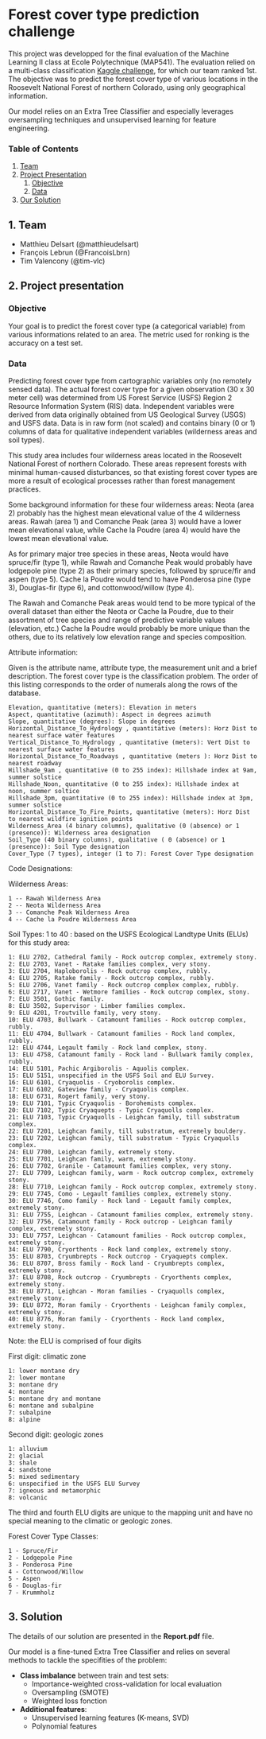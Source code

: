 # Forest cover type prediction challenge

This project was developped for the final evaluation of the Machine Learning II class at Ecole Polytechnique (MAP541). The evaluation relied on a multi-class classification [Kaggle challenge](https://www.kaggle.com/competitions/forest-dsb-2023-v2/overview), for which our team ranked 1st.
The objective was to predict the forest cover type of various locations in the Roosevelt National Forest of northern Colorado, using only geographical information.

Our model relies on an Extra Tree Classifier and especially leverages oversampling techniques and unsupervised learning for feature engineering.

### Table of Contents
1. [Team](#1-team)
2. [Project Presentation](#2-project-presentation)
    1. [Objective](#objective)
    2. [Data](#data)
3. [Our Solution](#3-our-solution)

## 1. Team 
- Matthieu Delsart (@matthieudelsart)
- François Lebrun (@FrancoisLbrn)
- Tim Valencony (@tim-vlc)

## 2. Project presentation

### Objective

Your goal is to predict the forest cover type (a categorical variable) from various informations related to an area. The metric used for ronking is the accuracy on a test set.

### Data

Predicting forest cover type from cartographic variables only
(no remotely sensed data). The actual forest cover type for
a given observation (30 x 30 meter cell) was determined from
US Forest Service (USFS) Region 2 Resource Information System
(RIS) data. Independent variables were derived from data
originally obtained from US Geological Survey (USGS) and
USFS data. Data is in raw form (not scaled) and contains
binary (0 or 1) columns of data for qualitative independent
variables (wilderness areas and soil types).

This study area includes four wilderness areas located in the
Roosevelt National Forest of northern Colorado. These areas
represent forests with minimal human-caused disturbances,
so that existing forest cover types are more a result of
ecological processes rather than forest management practices.

Some background information for these four wilderness areas:
Neota (area 2) probably has the highest mean elevational value of
the 4 wilderness areas. Rawah (area 1) and Comanche Peak (area 3)
would have a lower mean elevational value, while Cache la Poudre
(area 4) would have the lowest mean elevational value.

As for primary major tree species in these areas, Neota would have
spruce/fir (type 1), while Rawah and Comanche Peak would probably
have lodgepole pine (type 2) as their primary species, followed by
spruce/fir and aspen (type 5). Cache la Poudre would tend to have
Ponderosa pine (type 3), Douglas-fir (type 6), and
cottonwood/willow (type 4).

The Rawah and Comanche Peak areas would tend to be more typical of
the overall dataset than either the Neota or Cache la Poudre, due
to their assortment of tree species and range of predictive
variable values (elevation, etc.) Cache la Poudre would probably
be more unique than the others, due to its relatively low
elevation range and species composition.

Attribute information:

Given is the attribute name, attribute type, the measurement unit and
a brief description. The forest cover type is the classification
problem. The order of this listing corresponds to the order of
numerals along the rows of the database.

    Elevation, quantitative (meters): Elevation in meters
    Aspect, quantitative (azimuth): Aspect in degrees azimuth
    Slope, quantitative (degrees): Slope in degrees
    Horizontal_Distance_To_Hydrology , quantitative (meters): Horz Dist to nearest surface water features
    Vertical_Distance_To_Hydrology , quantitative (meters): Vert Dist to nearest surface water features
    Horizontal_Distance_To_Roadways , quantitative (meters ): Horz Dist to nearest roadway
    Hillshade_9am , quantitative (0 to 255 index): Hillshade index at 9am, summer solstice
    Hillshade_Noon, quantitative (0 to 255 index): Hillshade index at noon, summer soltice
    Hillshade_3pm, quantitative (0 to 255 index): Hillshade index at 3pm, summer solstice
    Horizontal_Distance_To_Fire_Points, quantitative (meters): Horz Dist to nearest wildfire ignition points
    Wilderness_Area (4 binary columns), qualitative (0 (absence) or 1 (presence)): Wilderness area designation
    Soil_Type (40 binary columns), qualitative ( 0 (absence) or 1 (presence)): Soil Type designation
    Cover_Type (7 types), integer (1 to 7): Forest Cover Type designation

Code Designations:

Wilderness Areas:

    1 -- Rawah Wilderness Area
    2 -- Neota Wilderness Area
    3 -- Comanche Peak Wilderness Area
    4 -- Cache la Poudre Wilderness Area

Soil Types: 1 to 40 : based on the USFS Ecological Landtype Units (ELUs) for this study area:

    1: ELU 2702, Cathedral family - Rock outcrop complex, extremely stony.
    2: ELU 2703, Vanet - Ratake families complex, very stony.
    3: ELU 2704, Haploborolis - Rock outcrop complex, rubbly.
    4: ELU 2705, Ratake family - Rock outcrop complex, rubbly.
    5: ELU 2706, Vanet family - Rock outcrop complex complex, rubbly.
    6: ELU 2717, Vanet - Wetmore families - Rock outcrop complex, stony.
    7: ELU 3501, Gothic family.
    8: ELU 3502, Supervisor - Limber families complex.
    9: ELU 4201, Troutville family, very stony.
    10: ELU 4703, Bullwark - Catamount families - Rock outcrop complex, rubbly.
    11: ELU 4704, Bullwark - Catamount families - Rock land complex, rubbly.
    12: ELU 4744, Legault family - Rock land complex, stony.
    13: ELU 4758, Catamount family - Rock land - Bullwark family complex, rubbly.
    14: ELU 5101, Pachic Argiborolis - Aquolis complex.
    15: ELU 5151, unspecified in the USFS Soil and ELU Survey.
    16: ELU 6101, Cryaquolis - Cryoborolis complex.
    17: ELU 6102, Gateview family - Cryaquolis complex.
    18: ELU 6731, Rogert family, very stony.
    19: ELU 7101, Typic Cryaquolis - Borohemists complex.
    20: ELU 7102, Typic Cryaquepts - Typic Cryaquolls complex.
    21: ELU 7103, Typic Cryaquolls - Leighcan family, till substratum complex.
    22: ELU 7201, Leighcan family, till substratum, extremely bouldery.
    23: ELU 7202, Leighcan family, till substratum - Typic Cryaquolls complex.
    24: ELU 7700, Leighcan family, extremely stony.
    25: ELU 7701, Leighcan family, warm, extremely stony.
    26: ELU 7702, Granile - Catamount families complex, very stony.
    27: ELU 7709, Leighcan family, warm - Rock outcrop complex, extremely stony.
    28: ELU 7710, Leighcan family - Rock outcrop complex, extremely stony.
    29: ELU 7745, Como - Legault families complex, extremely stony.
    30: ELU 7746, Como family - Rock land - Legault family complex, extremely stony.
    31: ELU 7755, Leighcan - Catamount families complex, extremely stony.
    32: ELU 7756, Catamount family - Rock outcrop - Leighcan family complex, extremely stony.
    33: ELU 7757, Leighcan - Catamount families - Rock outcrop complex, extremely stony.
    34: ELU 7790, Cryorthents - Rock land complex, extremely stony.
    35: ELU 8703, Cryumbrepts - Rock outcrop - Cryaquepts complex.
    36: ELU 8707, Bross family - Rock land - Cryumbrepts complex, extremely stony.
    37: ELU 8708, Rock outcrop - Cryumbrepts - Cryorthents complex, extremely stony.
    38: ELU 8771, Leighcan - Moran families - Cryaquolls complex, extremely stony.
    39: ELU 8772, Moran family - Cryorthents - Leighcan family complex, extremely stony.
    40: ELU 8776, Moran family - Cryorthents - Rock land complex, extremely stony.

Note: the ELU is comprised of four digits

First digit: climatic zone

    1: lower montane dry
    2: lower montane
    3: montane dry
    4: montane
    5: montane dry and montane
    6: montane and subalpine
    7: subalpine
    8: alpine

Second digit: geologic zones

    1: alluvium
    2: glacial
    3: shale
    4: sandstone
    5: mixed sedimentary
    6: unspecified in the USFS ELU Survey
    7: igneous and metamorphic
    8: volcanic

The third and fourth ELU digits are unique to the mapping unit
and have no special meaning to the climatic or geologic zones.

Forest Cover Type Classes:

    1 - Spruce/Fir
    2 - Lodgepole Pine
    3 - Ponderosa Pine
    4 - Cottonwood/Willow
    5 - Aspen
    6 - Douglas-fir
    7 - Krummholz

## 3. Solution
The details of our solution are presented in the **Report.pdf** file.

Our model is a fine-tuned Extra Tree Classifier and relies on several methods to tackle the specifities of the problem:
- **Class imbalance** between train and test sets:
    - Importance-weighted cross-validation for local evaluation
    - Oversampling (SMOTE)
    - Weighted loss fonction
- **Additional features**:
    - Unsupervised learning features (K-means, SVD)
    - Polynomial features
